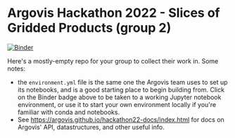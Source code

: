 # Argovis Hackathon 2022 - Slices of Gridded Products (group 2)

[![Binder](https://mybinder.org/badge_logo.svg)](https://mybinder.org/v2/gh/argovis/hackathon22-grid-slices-2/HEAD)

Here's a mostly-empty repo for your group to collect their work in. Some notes:

 - the `environment.yml` file is the same one the Argovis team uses to set up its notebooks, and is a good starting place to begin building from. Click on the Binder badge above to be taken to a working Jupyter notebook environment, or use it to start your own environment locally if you're familiar with conda and notebooks.
 - See https://argovis.github.io/hackathon22-docs/index.html for docs on Argovis' API, datastructures, and other useful info.
